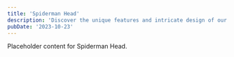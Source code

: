 ```yaml
---
title: 'Spiderman Head'
description: 'Discover the unique features and intricate design of our Spiderman Head. Perfect for various applications, this piece adds a touch of creativity and innovation to any setting.'
pubDate: '2023-10-23'
---
```


Placeholder content for Spiderman Head.